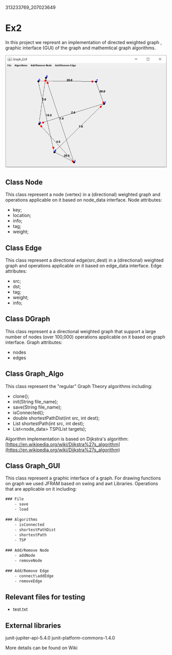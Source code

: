313233769_207023649

# Ex2
In this project we represnt an implementation of directed weighted graph , graphic interface (GUI) of the graph and mathemtical graph algorithms.

![alt text](resources/graph_screenshot.PNG "graph_example")

## Class Node
This class represent a node (vertex) in a (directional) weighted graph and operations applicable on it based on node_data interface.
Node attributes:
- key;
- location;
- info;
- tag;
- weight;

## Class Edge
This class represent a directional edge(src,dest) in a (directional) weighted graph and operations applicable on it based on edge_data interface.
Edge attributes:
- src;
- dst;
- tag;
- weight;
- info;

## Class DGraph
This class represent a a directional weighted graph that support a large number of nodes (over 100,000) operations applicable on it based on graph interface.
Graph attributes:
- nodes
- edges

## Class Graph_Algo
This class represent the "regular" Graph Theory algorithms including:
- clone();
- init(String file_name);
- save(String file_name);
- isConnected();
- double shortestPathDist(int src, int dest);
- List<Node> shortestPath(int src, int dest); 
- List<node_data> TSP(List<Integer> targets);

Algorithm implementation is based on Dijkstra's algorithm:
[https://en.wikipedia.org/wiki/Dijkstra%27s_algorithm](https://en.wikipedia.org/wiki/Dijkstra%27s_algorithm)

## Class Graph_GUI
This class represent a graphic interface of a graph. For drawing functions on graph we used JFRAM based on swing and awt Libraries. 
Operations that are applicable on it including:

	### File
		- save
		- load
		
	### Algorithms
		- isConnected
		- shortestPathDist
		- shortestPath
		- TSP	
		
	### Add/Remove Node
		- addNode
		- removeNode
		
	### Add/Remove Edge
		- connect\addEdge
		- removeEdge
		
## Relevant files for testing 
- test.txt

## External libraries
junit-jupiter-api-5.4.0
junit-platform-commons-1.4.0


More details can be found on Wiki

	
	